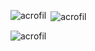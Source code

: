 <!--
<h3 align="left">Languages and Tools:</h3>
<p align="center"> <a href="https://www.gnu.org/software/bash/" target="_blank" rel="noreferrer"> <img src="https://www.vectorlogo.zone/logos/gnu_bash/gnu_bash-icon.svg" alt="bash" width="40" height="40"/> </a> <a href="https://www.w3schools.com/css/" target="_blank" rel="noreferrer"> <img src="https://raw.githubusercontent.com/devicons/devicon/master/icons/css3/css3-original-wordmark.svg" alt="css3" width="40" height="40"/> </a> <a href="https://git-scm.com/" target="_blank" rel="noreferrer"> <img src="https://www.vectorlogo.zone/logos/git-scm/git-scm-icon.svg" alt="git" width="40" height="40"/> </a> <a href="https://www.w3.org/html/" target="_blank" rel="noreferrer"> <img src="https://raw.githubusercontent.com/devicons/devicon/master/icons/html5/html5-original-wordmark.svg" alt="html5" width="40" height="40"/> </a> <a href="https://www.java.com" target="_blank" rel="noreferrer"> <img src="https://raw.githubusercontent.com/devicons/devicon/master/icons/java/java-original.svg" alt="java" width="40" height="40"/> </a> <a href="https://www.linux.org/" target="_blank" rel="noreferrer"> <img src="https://raw.githubusercontent.com/devicons/devicon/master/icons/linux/linux-original.svg" alt="linux" width="40" height="40"/> </a> <a href="https://www.python.org" target="_blank" rel="noreferrer"> <img src="https://raw.githubusercontent.com/devicons/devicon/master/icons/python/python-original.svg" alt="python" width="40" height="40"/> </a> <a> <img src="https://raw.githubusercontent.com/devicons/devicon/master/icons/c/c-original.svg" alt="c" width="40" height="40"/> </a> <a> <img src="https://cdn.jsdelivr.net/gh/devicons/devicon/icons/sqlite/sqlite-original-wordmark.svg" alt="sqlite" width="40" height="40" /> </a> <a> <img src="https://cdn.jsdelivr.net/gh/devicons/devicon/icons/bootstrap/bootstrap-original.svg"  alt="bootstrap" width="40" height="40" /> </a> <a> <img src="https://cdn.jsdelivr.net/gh/devicons/devicon/icons/javascript/javascript-original.svg" alt="javascript" width="40" height="40" /> </a> <img src="https://cdn.jsdelivr.net/gh/devicons/devicon/icons/flask/flask-original.svg"  alt="flask" width="40" height="40" /> </a>  <img src="https://cdn.jsdelivr.net/gh/devicons/devicon/icons/sqlalchemy/sqlalchemy-original-wordmark.svg"  alt="sqlalchemy" width="40" height="40" /> </a> </p>-->



<p><img align="left" src="https://github-readme-stats.vercel.app/api/top-langs?username=acrofil&show_icons=true&locale=en&layout=compact" alt="acrofil" /></p>

<p>&nbsp;<img align="center" src="https://github-readme-stats.vercel.app/api?username=acrofil&show_icons=true&locale=en" alt="acrofil" /></p>

<p><img align="center" src="https://github-readme-streak-stats.herokuapp.com/?user=acrofil&" alt="acrofil" /></p>
